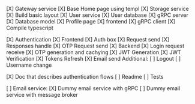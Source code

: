 [X] Gateway service
[X] Base Home page using templ
[X] Storage service
[X] Build basic layout
[X] User service
    [X] User database
    [X] gRPC server
    [X] Database model
[X] Profile page
    [X] frontend
    [X] gRPC client
[X] Compile typescript

[X] Authentication
    [X] Frontend
        [X] Auth box
        [X] Request send
        [X] Responses handle
        [X] OTP Request send
    [X] Backend
        [X] Login request receive 
        [X] OTP generation and cachying
        [X] JWT Generation
        [X] JWT Verification
        [X] Tokens Refresh
        [X] Email send
    Additional:
        [ ] Logout
        [ ] Username change

[X] Doc that describes authentication flows
[ ] Readme
[ ] Tests

[ ] Email service:
    [X] Dummy email service with gRPC
    [ ] Dummy email service with message broker
